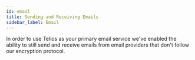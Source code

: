 ```yaml
---
id: email
title: Sending and Receiving Emails
sidebar_label: Email
---
```


In order to use Telios as your primary email service we've enabled the ability to still send and receive emails from email providers that don't follow our encryption protocol.